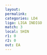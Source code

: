 ```yaml
---
layout: 
permalink: 
categories: LD4
liga: LIGA INDIGO
match: 3
local: SHIN
r1: 0
r2: 0
out: EA
---
```

